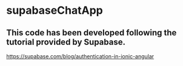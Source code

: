# supabaseChatApp

## This code has been developed following the tutorial provided by Supabase.
https://supabase.com/blog/authentication-in-ionic-angular
